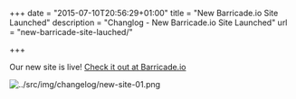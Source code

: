 +++
date = "2015-07-10T20:56:29+01:00"
title = "New Barricade.io Site Launched"
description = "Changlog - New Barricade.io Site Launched"
url = "new-barricade-site-lauched/"

+++

Our new site is live! [Check it out at Barricade.io](https://barricade.io)

![../src/img/changelog/new-site-01.png](../src/img/changelog/new-site-01.png)